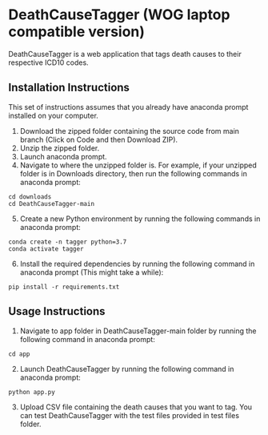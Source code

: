 # DeathCauseTagger (WOG laptop compatible version)
DeathCauseTagger is a web application that tags death causes to their respective ICD10 codes.

## Installation Instructions
This set of instructions assumes that you already have anaconda prompt installed on your computer.
1. Download the zipped folder containing the source code from main branch (Click on Code and then Download ZIP).
2. Unzip the zipped folder.
3. Launch anaconda prompt.
4. Navigate to where the unzipped folder is. For example, if your unzipped folder is in Downloads directory, then run the following commands in anaconda prompt:
```
cd downloads
cd DeathCauseTagger-main
```
5. Create a new Python environment by running the following commands in anaconda prompt:
```
conda create -n tagger python=3.7
conda activate tagger
```
6. Install the required dependencies by running the following command in anaconda prompt (This might take a while):
```
pip install -r requirements.txt
```

## Usage Instructions
1. Navigate to app folder in DeathCauseTagger-main folder by running the following command in anaconda prompt:
```
cd app
```
2. Launch DeathCauseTagger by running the following command in anaconda prompt:
```
python app.py
```
3. Upload CSV file containing the death causes that you want to tag. You can test DeathCauseTagger with the test files provided in test files folder.
